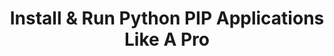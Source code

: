 ---
title: "Install & Run Python PIP Applications Like A Pro"
description: Keeping your Python system free of clutter is an essential skill if you're keen to avoid package management issues ruining your Python development experience. In this video, Ben Wilcock (@benbravo73) will show you how to install and use PipX — a handy tool for installing and running PIP applications in complete isolation from the rest of your system.
topics:
- Python
tags:
- Python
team:
- Ben Wilcock
youtube_id: CKtaKhKOo-Y
---
